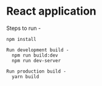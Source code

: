 # React application

Steps to run - 

    npm install
    
    Run development build - 
      npm run build:dev
      npm run dev-server

    Run production build - 
      yarn build
